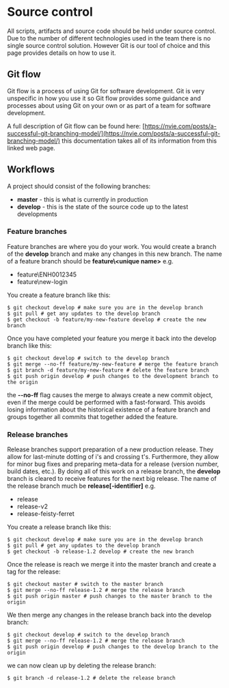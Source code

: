 # Source control
All scripts, artifacts and source code should be held under source control. Due to the number of different technologies used in the team there is no single source control solution. However Git is our tool of choice and this page provides details on how to use it.

## Git flow

Git flow is a process of using Git for software development. Git is very unspecific in how you use it so Git flow provides some guidance and processes about using Git on your own or as part of a team for software development.

A full description of Git flow can be found here: [https://nvie.com/posts/a-successful-git-branching-model/](https://nvie.com/posts/a-successful-git-branching-model/) this documentation takes all of its information from this linked web page.

## Workflows
A project should consist of the following branches:

* **master** - this is what is currently in production
* **develop** - this is the state of the source code up to the latest developments

### Feature branches

Feature branches are where you do your work. You would create a branch of the **develop** branch and make any changes in this new branch. The name of a feature branch should be **feature\\\<unique name\>** e.g.

* feature\ENH0012345
* feature\new-login

You create a feature branch like this:

```shell
$ git checkout develop # make sure you are in the develop branch
$ git pull # get any updates to the develop branch
$ get checkout -b feature/my-new-feature develop # create the new branch
```

Once you have completed your feature you merge it back into the develop branch like this:

```shell
$ git checkout develop # switch to the develop branch
$ git merge --no-ff feature/my-new-feature # merge the feature branch
$ git branch -d feature/my-new-feature # delete the feature branch
$ git push origin develop # push changes to the development branch to the origin
```

the **--no-ff** flag causes the merge to always create a new commit object, even if the merge could be performed with a fast-forward. This avoids losing information about the historical existence of a feature branch and groups together all commits that together added the feature.

### Release branches

Release branches support preparation of a new production release. They allow for last-minute dotting of i's and crossing t's. Furthermore, they allow for minor bug fixes and preparing meta-data for a release (version number, build dates, etc.). By doing all of this work on a release branch, the **develop** branch is cleared to receive features for the next big release. The name of the release branch much be **release[-identifier]** e.g.

* release
* release-v2
* release-feisty-ferret

You create a release branch like this:

```shell
$ git checkout develop # make sure you are in the develop branch
$ git pull # get any updates to the develop branch
$ get checkout -b release-1.2 develop # create the new branch
```

Once the release is reach we merge it into the master branch and create a tag for the release:

```shell
$ git checkout master # switch to the master branch
$ git merge --no-ff release-1.2 # merge the release branch
$ git push origin master # push changes to the master branch to the origin
```

We then merge any changes in the release branch back into the develop branch:

```shell
$ git checkout develop # switch to the develop branch
$ git merge --no-ff release-1.2 # merge the release branch
$ git push origin develop # push changes to the develop branch to the origin
```

we can now clean up by deleting the release branch:

```shell
$ git branch -d release-1.2 # delete the release branch
```